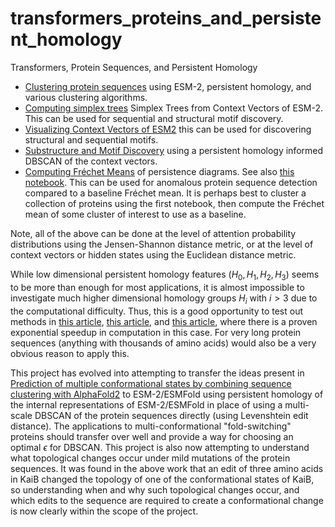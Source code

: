 # transformers_proteins_and_persistent_homology
Transformers, Protein Sequences, and Persistent Homology

- [Clustering protein sequences](https://github.com/Amelie-Schreiber/transformers_proteins_and_persistent_homology/blob/main/esm_2_clustering.ipynb) using ESM-2, persistent homology, and various clustering algorithms.
- [Computing simplex trees](https://github.com/Amelie-Schreiber/transformers_proteins_and_persistent_homology/blob/main/simplex_trees_esm2.ipynb) Simplex Trees from Context Vectors of ESM-2. This can be used for sequential and structural motif discovery. 
- [Visualizing Context Vectors of ESM2](https://github.com/Amelie-Schreiber/transformers_proteins_and_persistent_homology/blob/main/esm_2_visualization.ipynb) this can be used for discovering structural and sequential motifs.
- [Substructure and Motif Discovery](https://github.com/Amelie-Schreiber/transformers_proteins_and_persistent_homology/blob/main/extracting_motifs_esm_2.ipynb) using a persistent homology informed DBSCAN of the context vectors.
- [Computing Fréchet Means](https://github.com/Amelie-Schreiber/transformers_proteins_and_persistent_homology/blob/main/frechet_mean_ph_diagrams_esm_2.ipynb) of persistence diagrams. See also [this notebook](https://github.com/Amelie-Schreiber/transformers_proteins_and_persistent_homology/blob/main/frechet_mean_esm_2_v2.ipynb). This can be used for anomalous protein sequence detection compared to a baseline Fréchet mean. It is perhaps best to cluster a collection of proteins using the first notebook, then compute the Fréchet mean of some cluster of interest to use as a baseline.

Note, all of the above can be done at the level of attention probability distributions using the Jensen-Shannon distance metric, or at the level of context vectors or hidden states using the Euclidean distance metric. 

While low dimensional persistent homology features $(H_0, H_1, H_2, H_3)$ seems to be more than enough for most applications, it is almost impossible to investigate much higher dimensional homology groups $H_i$ with $i > 3$ due to the computational difficulty. Thus, this is a good opportunity to test out methods in [this article](https://arxiv.org/pdf/2209.12887.pdf), [this article](https://quantum-journal.org/papers/q-2022-12-07-873/pdf/), and [this article](https://dspace.mit.edu/bitstream/handle/1721.1/101739/Lloyd-2016-Quantum%20Algorithms.pdf;sequence=1), where there is a proven exponential speedup in computation in this case. For very long protein sequences (anything with thousands of amino acids) would also be a very obvious reason to apply this. 

This project has evolved into attempting to transfer the ideas present in [Prediction of multiple conformational states by combining sequence clustering with AlphaFold2](https://www.biorxiv.org/content/10.1101/2022.10.17.512570v1) to ESM-2/ESMFold using persistent homology of the internal representations of ESM-2/ESMFold in place of using a multi-scale DBSCAN of the protein sequences directly (using Levenshtein edit distance). The applications to multi-conformational "fold-switching" proteins should transfer over well and provide a way for choosing an optimal $\epsilon$ for DBSCAN. This project is also now attempting to understand what topological changes occur under mild mutations of the protein sequences. It was found in the above work that an edit of three amino acids in KaiB changed the topology of one of the conformational states of KaiB, so understanding when and why such topological changes occur, and which edits to the sequence are required to create a conformational change is now clearly within the scope of the project. 


